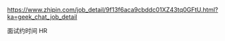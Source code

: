 https://www.zhipin.com/job_detail/9f13f6aca9cbddc01XZ43tq0GFtU.html?ka=geek_chat_job_detail

面试约时间 HR 